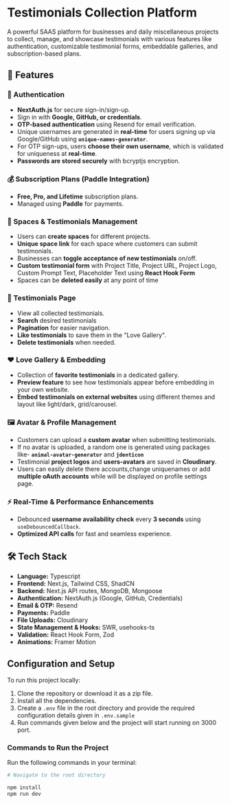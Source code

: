 # Testimonials Collection Platform  

A powerful SAAS platform for businesses and daily miscellaneous projects to collect, manage, and showcase testimonials with various features like authentication, customizable testimonial forms, embeddable galleries, and subscription-based plans.  

## 🚀 Features  

### 🔑 Authentication  
- **NextAuth.js** for secure sign-in/sign-up. 
- Sign in with **Google, GitHub, or credentials**.  
- **OTP-based authentication** using Resend for email verification.  
- Unique usernames are generated in **real-time** for users signing up via Google/GitHub using **`unique-names-generator`**.  
- For OTP sign-ups, users **choose their own username**, which is validated for uniqueness at **real-time**.
- **Passwords are stored securely** with bcryptjs encryption.  

### 💰 Subscription Plans (Paddle Integration)  
- **Free, Pro, and Lifetime** subscription plans.  
- Managed using **Paddle** for payments.  

### 📂 Spaces & Testimonials Management  
- Users can **create spaces** for different projects.  
- **Unique space link** for each space where customers can submit testimonials.  
- Businesses can **toggle acceptance of new testimonials** on/off.  
- **Custom testimonial form** with Project Title, Project URL, Project Logo, Custom Prompt Text, Placeholder Text using **React Hook Form**
- Spaces can be **deleted easily** at any point of time

### 📝 Testimonials Page  
- View all collected testimonials.  
- **Search** desired testimonials 
- **Pagination** for easier navigation.  
- **Like testimonials** to save them in the "Love Gallery".  
- **Delete testimonials** when needed.  

### ❤️ Love Gallery & Embedding  
- Collection of **favorite testimonials** in a dedicated gallery.  
- **Preview feature** to see how testimonials appear before embedding in your own website.  
- **Embed testimonials on external websites** using different themes and layout like light/dark, grid/carousel. 

### 🖼️ Avatar & Profile Management  
- Customers can upload a **custom avatar** when submitting testimonials.  
- If no avatar is uploaded, a random one is generated using packages like- **`animal-avatar-generator`** and **`jdenticon`**  
- Testimonial **project logos** and **users-avatars** are saved in **Cloudinary**.
- Users can easily delete there accounts,change uniquenames or add **multiple oAuth accounts** while will be displayed on profile settings page.

### ⚡ Real-Time & Performance Enhancements  
- Debounced **username availability check** every **3 seconds** using `useDebouncedCallback`.  
- **Optimized API calls** for fast and seamless experience.  

## 🛠️ Tech Stack  

- **Language:** Typescript
- **Frontend:** Next.js, Tailwind CSS, ShadCN  
- **Backend:** Next.js API routes, MongoDB, Mongoose  
- **Authentication:** NextAuth.js (Google, GitHub, Credentials)  
- **Email & OTP:** Resend  
- **Payments:** Paddle  
- **File Uploads:** Cloudinary  
- **State Management & Hooks:** SWR, usehooks-ts
- **Validation:** React Hook Form, Zod  
- **Animations:** Framer Motion  

 
## Configuration and Setup

To run this project locally:

1. Clone the repository or download it as a zip file.
2. Install all the dependencies.
3. Create a `.env` file in the root directory and provide the required configuration details given in `.env.sample`
4. Run commands given below and the project will start running on 3000 port.

### Commands to Run the Project

Run the following commands in your terminal:

```bash
# Navigate to the root directory

npm install
npm run dev